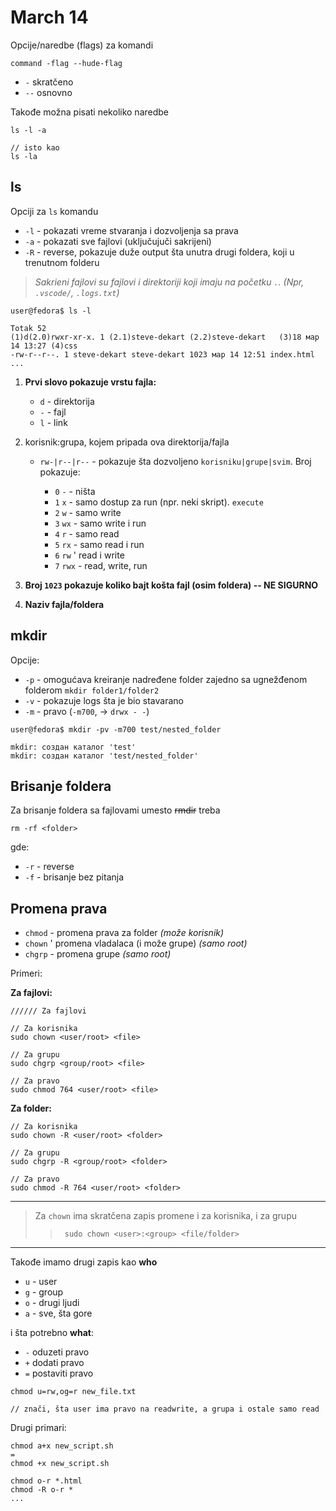 # March 14

Opcije/naredbe (flags) za komandi

```
command -flag --hude-flag
```
* `-` skratčeno
* `--` osnovno

Takođe možna pisati nekoliko naredbe
```
ls -l -a

// isto kao
ls -la 
```

## ls

Opciji za `ls` komandu

- `-l` - pokazati vreme stvaranja i dozvoljenja sa prava
- `-a` - pokazati sve fajlovi (uključujuči sakrijeni)
- `-R` - reverse, pokazuje duže output šta unutra drugi foldera, koji u trenutnom folderu

> *Sakrieni fajlovi su fajlovi i direktoriji koji imaju na početku `.`. (Npr, `.vscode/`, `.logs.txt`)*

```
user@fedora$ ls -l

Totak 52
(1)d(2.0)rwxr-xr-x. 1 (2.1)steve-dekart (2.2)steve-dekart   (3)18 мар 14 13:27 (4)css
-rw-r--r--. 1 steve-dekart steve-dekart 1023 мар 14 12:51 index.html
...
```

1. **Prvi slovo pokazuje vrstu fajla:**
    - `d` - direktorija
    - `-` - fajl
    - `l` - link 

2. korisnik:grupa, kojem pripada ova direktorija/fajla

    * `rw-|r--|r--` - pokazuje šta dozvoljeno `korisniku|grupe|svim`. Broj pokazuje:

        * `0` `-` - ništa
        * `1` `x` - samo dostup za run (npr. neki skript). `execute`
        * `2` `w` - samo write
        * `3` `wx` - samo write i run
        * `4` `r` - samo read
        * `5` `rx` - samo read i run
        * `6` `rw` ' read i write
        * `7` `rwx` - read, write, run

3. **Broj `1023` pokazuje koliko bajt košta fajl (osim foldera) -- NE SIGURNO**

4. **Naziv fajla/foldera**

## mkdir

Opcije:

- `-p` - omogućava kreiranje nadređene folder zajedno sa ugnežđenom folderom `mkdir folder1/folder2`
- `-v` - pokazuje logs šta je bio stavarano
- `-m` - pravo (`-m700`, -> `drwx - -`)

```
user@fedora$ mkdir -pv -m700 test/nested_folder

mkdir: создан каталог 'test'
mkdir: создан каталог 'test/nested_folder'
```

## Brisanje foldera

Za brisanje foldera sa fajlovami umesto ~~rmdir~~ treba

```
rm -rf <folder>
```
gde:
* `-r` - reverse
* `-f` - brisanje bez pitanja

## Promena prava

* `chmod` - promena prava za folder *(može korisnik)*
* `chown` ' promena vladalaca (i može grupe) *(samo root)*
* `chgrp` - promena grupe *(samo root)*

Primeri:

**Za fajlovi:**
```
////// Za fajlovi

// Za korisnika
sudo chown <user/root> <file>

// Za grupu
sudo chgrp <group/root> <file>

// Za pravo
sudo chmod 764 <user/root> <file>

```
**Za folder:**
```
// Za korisnika
sudo chown -R <user/root> <folder>

// Za grupu
sudo chgrp -R <group/root> <folder>

// Za pravo
sudo chmod -R 764 <user/root> <folder>
```
---
> Za `chown` ima skratčena zapis promene i za korisnika, i za grupu
>> ``` sudo chown <user>:<group> <file/folder>```

---
Takođe imamo drugi zapis kao **who**
* `u` - user
* `g` - group
* `o` - drugi ljudi
* `a` - sve, šta gore

i šta potrebno **what**:
* `-` oduzeti pravo
* `+` dodati pravo
* `=` postaviti pravo

```
chmod u=rw,og=r new_file.txt

// znači, šta user ima pravo na readwrite, a grupa i ostale samo read
```

Drugi primari:
```
chmod a+x new_script.sh
=
chmod +x new_script.sh

chmod o-r *.html
chmod -R o-r *
...
```

